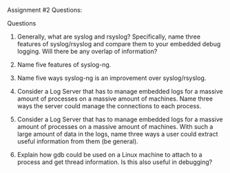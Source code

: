 Assignment #2 Questions: 

Questions

1.	Generally, what are syslog and rsyslog? Specifically, name three features of syslog/rsyslog and compare them to your embedded debug logging. Will there be any overlap of information?















2.	Name five features of syslog-ng.













3.	Name five ways syslog-ng is an improvement over syslog/rsyslog.









4.	Consider a Log Server that has to manage embedded logs for a massive amount of processes on a massive amount of machines. Name three ways the server could manage the connections to each process.








5.	Consider a Log Server that has to manage embedded logs for a massive amount of processes on a massive amount of machines. With such a large amount of data in the logs, name three ways a user could extract useful information from them (be general).








6.	Explain how gdb could be used on a Linux machine to attach to a process and get thread information. Is this also useful in debugging?

